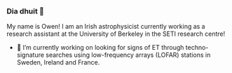 ### Dia dhuit 👋

My name is Owen! I am an Irish astrophysicist currently working as a research assistant at the University of Berkeley in the SETI research centre! 

- 🔭 I’m currently working on looking for signs of ET through techno-signature searches using low-frequency arrays (LOFAR) stations in Sweden, Ireland and France.  

<!--
**OwenJohnsons/OwenJohnsons** is a ✨ _special_ ✨ repository because its `README.md` (this file) appears on your GitHub profile.

Here are some ideas to get you started:

- 🔭 I’m currently working on ...
- 🌱 I’m currently learning ...
- 👯 I’m looking to collaborate on ...
- 🤔 I’m looking for help with ...
- 💬 Ask me about ...
- 📫 How to reach me: ...
- 😄 Pronouns: ...
- ⚡ Fun fact: ...
-->
